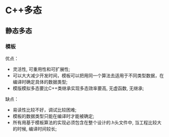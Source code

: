 # C++多态  

## 静态多态  

### 模板  
优点：
* 灵活性, 可重用性和可扩展性;  
* 可以大大减少开发时间，模板可以把用同一个算法去适用于不同类型数据，在编译时确定具体的数据类型;  
* 模版模拟多态要比C++类继承实现多态效率要高, 无虚函数, 无继承;  

缺点：
* 易读性比较不好，调试比较困难;
* 模板的数据类型只能在编译时才能被确定;
* 所有用基于模板算法的实现必须包含在整个设计的.h头文件中, 当工程比较大的时候, 编译时间较长;
